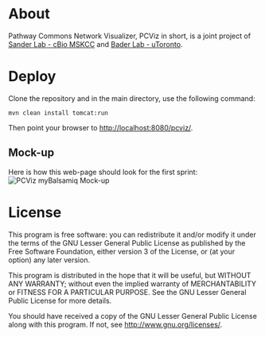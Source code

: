 # About
Pathway Commons Network Visualizer, PCViz in short, is a joint project of [Sander Lab - cBio MSKCC](http://cbio.mskcc.org) and [Bader Lab - uToronto](http://baderlab.org).

# Deploy
Clone the repository and in the main directory, use the following command:

	mvn clean install tomcat:run

Then point your browser to [http://localhost:8080/pcviz/](http://localhost:8080/pcviz/).

## Mock-up
Here is how this web-page should look for the first sprint:
![PCViz myBalsamiq Mock-up](https://cbiomskcc.mybalsamiq.com/mockups/793048.png?key=f4b2c8bd9f042189a68577dd4427a72eaddcc655)

# License
This program is free software: you can redistribute it and/or modify
it under the terms of the GNU Lesser General Public License as published by
the Free Software Foundation, either version 3 of the License, or
(at your option) any later version.

This program is distributed in the hope that it will be useful,
but WITHOUT ANY WARRANTY; without even the implied warranty of
MERCHANTABILITY or FITNESS FOR A PARTICULAR PURPOSE.  See the
GNU Lesser General Public License for more details.

You should have received a copy of the GNU Lesser General Public License
along with this program.  If not, see <http://www.gnu.org/licenses/>.
